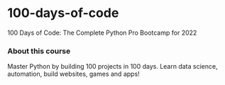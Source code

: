 # 100-days-of-code
100 Days of Code: The Complete Python Pro Bootcamp for 2022

### **About this course**
Master Python by building 100 projects in 100 days. Learn data science, automation, build websites, games and apps!
